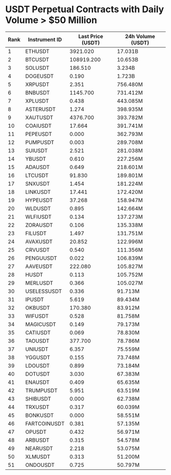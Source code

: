 # USDT Perpetual Contracts with Daily Volume > $50 Million

| Rank | Instrument ID | Last Price (USDT) | 24h Volume (USDT) |
|------|---------------|-------------------|-------------------|
| 1 | ETHUSDT | 3921.020 | 17.031B |
| 2 | BTCUSDT | 108919.200 | 10.653B |
| 3 | SOLUSDT | 186.510 | 3.234B |
| 4 | DOGEUSDT | 0.190 | 1.723B |
| 5 | XRPUSDT | 2.351 | 756.480M |
| 6 | BNBUSDT | 1145.700 | 731.412M |
| 7 | XPLUSDT | 0.438 | 443.085M |
| 8 | ASTERUSDT | 1.274 | 398.935M |
| 9 | XAUTUSDT | 4376.700 | 393.782M |
| 10 | COAIUSDT | 17.664 | 391.741M |
| 11 | PEPEUSDT | 0.000 | 362.793M |
| 12 | PUMPUSDT | 0.003 | 289.708M |
| 13 | SUIUSDT | 2.521 | 281.038M |
| 14 | YBUSDT | 0.610 | 227.256M |
| 15 | ADAUSDT | 0.649 | 218.601M |
| 16 | LTCUSDT | 91.830 | 189.801M |
| 17 | SNXUSDT | 1.454 | 181.224M |
| 18 | LINKUSDT | 17.441 | 172.420M |
| 19 | HYPEUSDT | 37.268 | 158.947M |
| 20 | WLDUSDT | 0.895 | 142.664M |
| 21 | WLFIUSDT | 0.134 | 137.273M |
| 22 | ZORAUSDT | 0.106 | 135.338M |
| 23 | FILUSDT | 1.497 | 131.751M |
| 24 | AVAXUSDT | 20.852 | 122.996M |
| 25 | CRVUSDT | 0.540 | 111.356M |
| 26 | PENGUUSDT | 0.022 | 106.839M |
| 27 | AAVEUSDT | 222.080 | 105.827M |
| 28 | HUSDT | 0.113 | 105.752M |
| 29 | MERLUSDT | 0.366 | 105.027M |
| 30 | USELESSUSDT | 0.336 | 91.713M |
| 31 | IPUSDT | 5.619 | 89.434M |
| 32 | OKBUSDT | 170.380 | 83.912M |
| 33 | WIFUSDT | 0.528 | 81.758M |
| 34 | MAGICUSDT | 0.149 | 79.173M |
| 35 | CATIUSDT | 0.069 | 78.830M |
| 36 | TAOUSDT | 377.700 | 78.786M |
| 37 | UNIUSDT | 6.357 | 75.559M |
| 38 | YGGUSDT | 0.155 | 73.748M |
| 39 | LDOUSDT | 0.899 | 73.184M |
| 40 | DOTUSDT | 3.030 | 67.383M |
| 41 | ENAUSDT | 0.409 | 65.635M |
| 42 | TRUMPUSDT | 5.951 | 63.519M |
| 43 | SHIBUSDT | 0.000 | 62.738M |
| 44 | TRXUSDT | 0.317 | 60.039M |
| 45 | BONKUSDT | 0.000 | 58.551M |
| 46 | FARTCOINUSDT | 0.381 | 57.135M |
| 47 | OPUSDT | 0.432 | 56.971M |
| 48 | ARBUSDT | 0.315 | 54.578M |
| 49 | NEARUSDT | 2.218 | 53.075M |
| 50 | XLMUSDT | 0.313 | 51.200M |
| 51 | ONDOUSDT | 0.725 | 50.797M |
